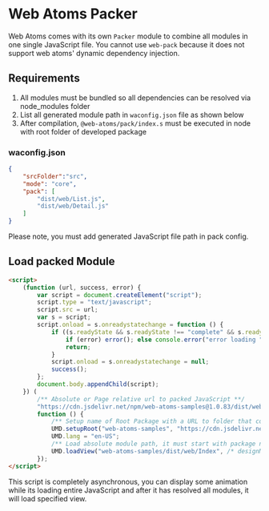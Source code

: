 # Web Atoms Packer

Web Atoms comes with its own `Packer` module to combine all modules in one single JavaScript file. You cannot use `web-pack` because it does not support web atoms' dynamic dependency injection.

## Requirements

1. All modules must be bundled so all dependencies can be resolved via node_modules folder
2. List all generated module path in `waconfig.json` file as shown below
3. After compilation, `@web-atoms/pack/index.s` must be executed in node with root folder of developed package

### waconfig.json

```json
{
    "srcFolder":"src",
    "mode": "core",
    "pack": [
        "dist/web/List.js",
        "dist/web/Detail.js"
    ]
}
```

Please note, you must add generated JavaScript file path in pack config.

## Load packed Module

```html
<script>
    (function (url, success, error) {
        var script = document.createElement("script");
        script.type = "text/javascript";
        script.src = url;
        var s = script;
        script.onload = s.onreadystatechange = function () {
            if ((s.readyState && s.readyState !== "complete" && s.readyState !== "loaded")) {
                if (error) error(); else console.error("error loading " + url);
                return;
            }
            script.onload = s.onreadystatechange = null;
            success();
        };
        document.body.appendChild(script);
    }) (
        /** Absolute or Page relative url to packed JavaScript **/
        "https://cdn.jsdelivr.net/npm/web-atoms-samples@1.0.83/dist/web/Index.pack.min.js",
        function () {
            /** Setup name of Root Package with a URL to folder that contains node_modules **/
            UMD.setupRoot("web-atoms-samples", "https://cdn.jsdelivr.net/npm/web-atoms-samples@1.0.83");
            UMD.lang = "en-US";
            /** Load absolute module path, it must start with package name **/
            UMD.loadView("web-atoms-samples/dist/web/Index", /* designMode */ 0);
        });
</script>
```

This script is completely asynchronous, you can display some animation while its loading entire JavaScript and after it has resolved all modules, it will load specified view.
